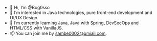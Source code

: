 - 👋 Hi, I’m @Bog0sso
- 👀 I’m interested in Java technologies, pure front-end development and UI/UX Design.
- 🌱 I’m currently learning Java, Java with Spring, DevSecOps and HTML/CSS with VanillaJS.
- 📫 You can join me by sambe0002@gmiail.com.

<!---
Bog0sso/Bog0sso is a ✨ special ✨ repository because its `README.md` (this file) appears on your GitHub profile.
You can click the Preview link to take a look at your changes.
--->
